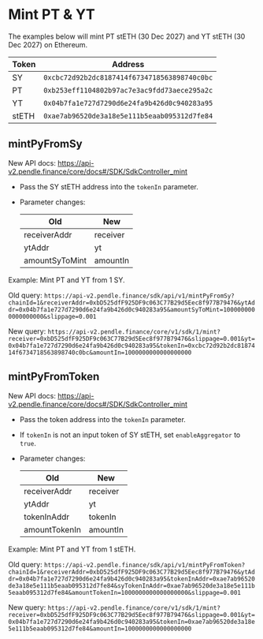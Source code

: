 # Mint PT & YT
The examples below will mint PT stETH (30 Dec 2027) and YT stETH (30 Dec 2027) on Ethereum.

| Token | Address |
|--------|---------|
| SY | `0xcbc72d92b2dc8187414f6734718563898740c0bc` |
| PT | `0xb253eff1104802b97ac7e3ac9fdd73aece295a2c` |
| YT | `0x04b7fa1e727d7290d6e24fa9b426d0c940283a95` |
| stETH | `0xae7ab96520de3a18e5e111b5eaab095312d7fe84` |

## mintPyFromSy
New API docs: https://api-v2.pendle.finance/core/docs#/SDK/SdkController_mint

- Pass the SY stETH address into the `tokenIn` parameter.
- Parameter changes:

    | Old | New |
    |-----|-----|
    | receiverAddr | receiver |
    | ytAddr | yt |
    | amountSyToMint | amountIn |

Example: Mint PT and YT from 1 SY.

Old query: `https://api-v2.pendle.finance/sdk/api/v1/mintPyFromSy?chainId=1&receiverAddr=0xbD525dfF925DF9c063C77B29d5Eec8f977B79476&ytAddr=0x04b7fa1e727d7290d6e24fa9b426d0c940283a95&amountSyToMint=1000000000000000000&slippage=0.001`

New query: `https://api-v2.pendle.finance/core/v1/sdk/1/mint?receiver=0xbD525dfF925DF9c063C77B29d5Eec8f977B79476&slippage=0.001&yt=0x04b7fa1e727d7290d6e24fa9b426d0c940283a95&tokenIn=0xcbc72d92b2dc8187414f6734718563898740c0bc&amountIn=1000000000000000000`

## mintPyFromToken
New API docs: https://api-v2.pendle.finance/core/docs#/SDK/SdkController_mint

- Pass the token address into the `tokenIn` parameter.
- If `tokenIn` is not an input token of SY stETH, set `enableAggregator` to `true`.
- Parameter changes:

    | Old | New |
    |-----|-----|
    | receiverAddr | receiver |
    | ytAddr | yt |
    | tokenInAddr | tokenIn |
    | amountTokenIn | amountIn |

Example: Mint PT and YT from 1 stETH.

Old query: `https://api-v2.pendle.finance/sdk/api/v1/mintPyFromToken?chainId=1&receiverAddr=0xbD525dfF925DF9c063C77B29d5Eec8f977B79476&ytAddr=0x04b7fa1e727d7290d6e24fa9b426d0c940283a95&tokenInAddr=0xae7ab96520de3a18e5e111b5eaab095312d7fe84&syTokenInAddr=0xae7ab96520de3a18e5e111b5eaab095312d7fe84&amountTokenIn=1000000000000000000&slippage=0.001`

New query: `https://api-v2.pendle.finance/core/v1/sdk/1/mint?receiver=0xbD525dfF925DF9c063C77B29d5Eec8f977B79476&slippage=0.001&yt=0x04b7fa1e727d7290d6e24fa9b426d0c940283a95&tokenIn=0xae7ab96520de3a18e5e111b5eaab095312d7fe84&amountIn=1000000000000000000`